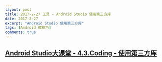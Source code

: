 ```yaml
---
layout: post
title: 2017-2-27 工具 - Android Studio 使用第三方库
date: 2017-2-27
excerpt: "Android Studio 使用第三方库"
tags: [Android 微技巧]
comments: true
---
```


## [Android Studio大课堂 - 4.3.Coding - 使用第三方库](http://ask.android-studio.org/?/article/37) 


